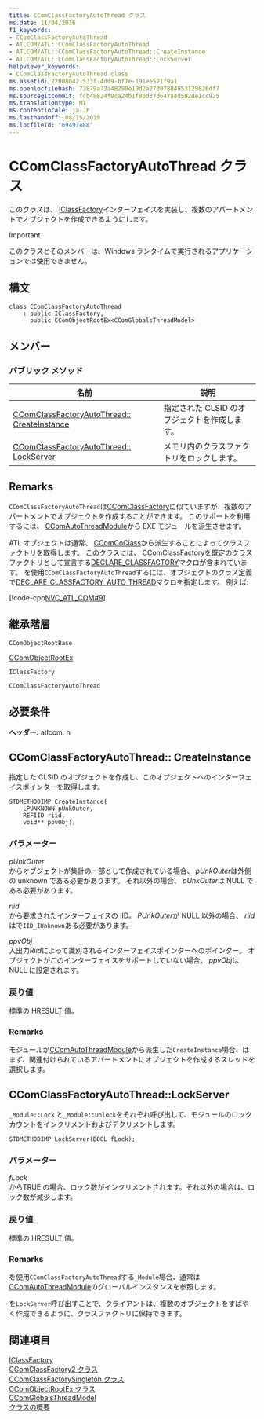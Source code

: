 ```yaml
---
title: CComClassFactoryAutoThread クラス
ms.date: 11/04/2016
f1_keywords:
- CComClassFactoryAutoThread
- ATLCOM/ATL::CComClassFactoryAutoThread
- ATLCOM/ATL::CComClassFactoryAutoThread::CreateInstance
- ATLCOM/ATL::CComClassFactoryAutoThread::LockServer
helpviewer_keywords:
- CComClassFactoryAutoThread class
ms.assetid: 22008042-533f-4dd9-bf7e-191ee571f9a1
ms.openlocfilehash: 73879a73a48290e19d2a27307884953129826df7
ms.sourcegitcommit: fcb48824f9ca24b1f8bd37d647a4d592de1cc925
ms.translationtype: MT
ms.contentlocale: ja-JP
ms.lasthandoff: 08/15/2019
ms.locfileid: "69497488"
---
```

# <a name="ccomclassfactoryautothread-class"></a>CComClassFactoryAutoThread クラス

このクラスは、 [IClassFactory](/windows/win32/api/unknwnbase/nn-unknwnbase-iclassfactory)インターフェイスを実装し、複数のアパートメントでオブジェクトを作成できるようにします。

> [!IMPORTANT]
>  このクラスとそのメンバーは、Windows ランタイムで実行されるアプリケーションでは使用できません。

## <a name="syntax"></a>構文

```
class CComClassFactoryAutoThread
    : public IClassFactory,
      public CComObjectRootEx<CComGlobalsThreadModel>
```

## <a name="members"></a>メンバー

### <a name="public-methods"></a>パブリック メソッド

|名前|説明|
|----------|-----------------|
|[CComClassFactoryAutoThread:: CreateInstance](#createinstance)|指定された CLSID のオブジェクトを作成します。|
|[CComClassFactoryAutoThread:: LockServer](#lockserver)|メモリ内のクラスファクトリをロックします。|

## <a name="remarks"></a>Remarks

`CComClassFactoryAutoThread`は[CComClassFactory](../../atl/reference/ccomclassfactory-class.md)に似ていますが、複数のアパートメントでオブジェクトを作成することができます。 このサポートを利用するには、 [CComAutoThreadModule](../../atl/reference/ccomautothreadmodule-class.md)から EXE モジュールを派生させます。

ATL オブジェクトは通常、 [CComCoClass](../../atl/reference/ccomcoclass-class.md)から派生することによってクラスファクトリを取得します。 このクラスには、 [CComClassFactory](../../atl/reference/ccomclassfactory-class.md)を既定のクラスファクトリとして宣言する[DECLARE_CLASSFACTORY](aggregation-and-class-factory-macros.md#declare_classfactory)マクロが含まれています。 を使用`CComClassFactoryAutoThread`するには、オブジェクトのクラス定義で[DECLARE_CLASSFACTORY_AUTO_THREAD](aggregation-and-class-factory-macros.md#declare_classfactory_auto_thread)マクロを指定します。 例えば:

[!code-cpp[NVC_ATL_COM#9](../../atl/codesnippet/cpp/ccomclassfactoryautothread-class_1.h)]

## <a name="inheritance-hierarchy"></a>継承階層

`CComObjectRootBase`

[CComObjectRootEx](../../atl/reference/ccomobjectrootex-class.md)

`IClassFactory`

`CComClassFactoryAutoThread`

## <a name="requirements"></a>必要条件

**ヘッダー:** atlcom. h

##  <a name="createinstance"></a>CComClassFactoryAutoThread:: CreateInstance

指定した CLSID のオブジェクトを作成し、このオブジェクトへのインターフェイスポインターを取得します。

```
STDMETHODIMP CreateInstance(
    LPUNKNOWN pUnkOuter,
    REFIID riid,
    void** ppvObj);
```

### <a name="parameters"></a>パラメーター

*pUnkOuter*<br/>
からオブジェクトが集計の一部として作成されている場合、 *pUnkOuter*は外側の unknown である必要があります。 それ以外の場合、 *pUnkOuter*は NULL である必要があります。

*riid*<br/>
から要求されたインターフェイスの IID。 *PUnkOuter*が NULL 以外の場合、 *riid*はで`IID_IUnknown`ある必要があります。

*ppvObj*<br/>
入出力*Riid*によって識別されるインターフェイスポインターへのポインター。 オブジェクトがこのインターフェイスをサポートしていない場合、 *ppvObj*は NULL に設定されます。

### <a name="return-value"></a>戻り値

標準の HRESULT 値。

### <a name="remarks"></a>Remarks

モジュールが[CComAutoThreadModule](../../atl/reference/ccomautothreadmodule-class.md)から派生した`CreateInstance`場合、はまず、関連付けられているアパートメントにオブジェクトを作成するスレッドを選択します。

##  <a name="lockserver"></a>  CComClassFactoryAutoThread::LockServer

`_Module::Lock` と`_Module::Unlock`をそれぞれ呼び出して、モジュールのロックカウントをインクリメントおよびデクリメントします。

```
STDMETHODIMP LockServer(BOOL fLock);
```

### <a name="parameters"></a>パラメーター

*fLock*<br/>
からTRUE の場合、ロック数がインクリメントされます。それ以外の場合は、ロック数が減少します。

### <a name="return-value"></a>戻り値

標準の HRESULT 値。

### <a name="remarks"></a>Remarks

を使用`CComClassFactoryAutoThread`する`_Module`場合、通常は[CComAutoThreadModule](../../atl/reference/ccomautothreadmodule-class.md)のグローバルインスタンスを参照します。

を`LockServer`呼び出すことで、クライアントは、複数のオブジェクトをすばやく作成できるように、クラスファクトリに保持できます。

## <a name="see-also"></a>関連項目

[IClassFactory](/windows/win32/api/unknwnbase/nn-unknwnbase-iclassfactory)<br/>
[CComClassFactory2 クラス](../../atl/reference/ccomclassfactory2-class.md)<br/>
[CComClassFactorySingleton クラス](../../atl/reference/ccomclassfactorysingleton-class.md)<br/>
[CComObjectRootEx クラス](../../atl/reference/ccomobjectrootex-class.md)<br/>
[CComGlobalsThreadModel](atl-typedefs.md#ccomglobalsthreadmodel)<br/>
[クラスの概要](../../atl/atl-class-overview.md)
